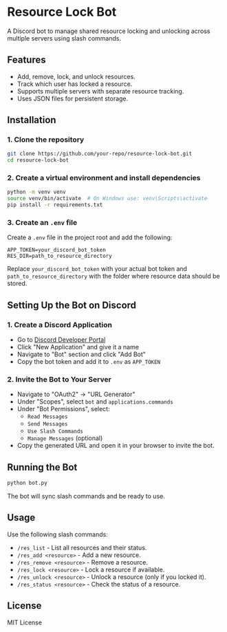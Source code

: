 # Resource Lock Bot

A Discord bot to manage shared resource locking and unlocking across multiple servers using slash commands.

## Features
- Add, remove, lock, and unlock resources.
- Track which user has locked a resource.
- Supports multiple servers with separate resource tracking.
- Uses JSON files for persistent storage.

## Installation

### 1. Clone the repository
```sh
git clone https://github.com/your-repo/resource-lock-bot.git
cd resource-lock-bot
```

### 2. Create a virtual environment and install dependencies
```sh
python -m venv venv
source venv/bin/activate  # On Windows use: venv\Scripts\activate
pip install -r requirements.txt
```

### 3. Create an `.env` file
Create a `.env` file in the project root and add the following:
```
APP_TOKEN=your_discord_bot_token
RES_DIR=path_to_resource_directory
```
Replace `your_discord_bot_token` with your actual bot token and `path_to_resource_directory` with the folder where resource data should be stored.

## Setting Up the Bot on Discord

### 1. Create a Discord Application
- Go to [Discord Developer Portal](https://discord.com/developers/applications)
- Click "New Application" and give it a name
- Navigate to "Bot" section and click "Add Bot"
- Copy the bot token and add it to `.env` as `APP_TOKEN`

### 2. Invite the Bot to Your Server
- Navigate to "OAuth2" → "URL Generator"
- Under "Scopes", select `bot` and `applications.commands`
- Under "Bot Permissions", select:
  - `Read Messages`
  - `Send Messages`
  - `Use Slash Commands`
  - `Manage Messages` (optional)
- Copy the generated URL and open it in your browser to invite the bot.

## Running the Bot
```sh
python bot.py
```
The bot will sync slash commands and be ready to use.

## Usage
Use the following slash commands:

- `/res_list` - List all resources and their status.
- `/res_add <resource>` - Add a new resource.
- `/res_remove <resource>` - Remove a resource.
- `/res_lock <resource>` - Lock a resource if available.
- `/res_unlock <resource>` - Unlock a resource (only if you locked it).
- `/res_status <resource>` - Check the status of a resource.

## License
MIT License

